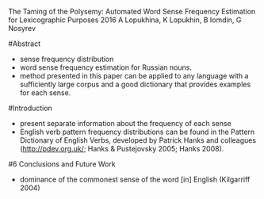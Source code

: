 The Taming of the Polysemy: 
  Automated Word Sense Frequency Estimation for Lexicographic Purposes
2016
A Lopukhina, K Lopukhin, B Iomdin, G Nosyrev

#Abstract

* sense frequency distribution
* word sense frequency estimation for Russian nouns.
* method presented in this paper can be applied to any language with a
  sufficiently large corpus and a good dictionary that provides examples for
  each sense.

#Introduction

* present separate information about the frequency of each sense
* English verb pattern frequency distributions can be found in the Pattern
  Dictionary of English Verbs, developed by Patrick Hanks and colleagues
  (http://pdev.org.uk/; Hanks & Pustejovsky 2005; Hanks 2008).

#6 Conclusions and Future Work

* dominance of the commonest sense of the word [in] English (Kilgarriff 2004)
